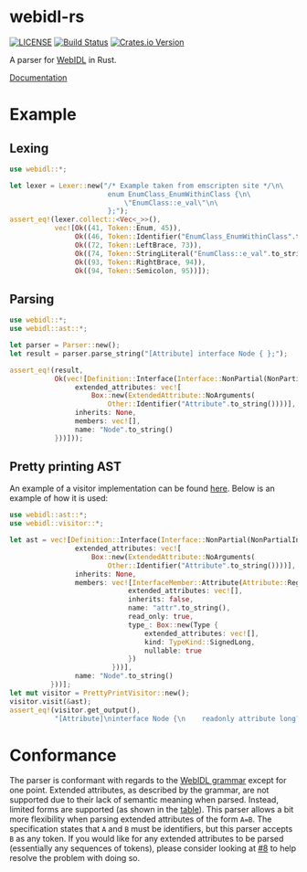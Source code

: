 # webidl-rs

[![LICENSE](https://img.shields.io/badge/license-MIT-blue.svg)](LICENSE)
[![Build Status](https://travis-ci.org/sgodwincs/webidl-rs.svg?branch=master)](https://travis-ci.org/sgodwincs/webidl-rs)
[![Crates.io Version](https://img.shields.io/crates/v/webidl.svg)](https://crates.io/crates/webidl)

A parser for [WebIDL](https://heycam.github.io/webidl/) in Rust.

[Documentation](https://docs.rs/webidl/)

# Example

## Lexing

```rust
use webidl::*;

let lexer = Lexer::new("/* Example taken from emscripten site */\n\
                        enum EnumClass_EnumWithinClass {\n\
                            \"EnumClass::e_val\"\n\
                        };");
assert_eq!(lexer.collect::<Vec<_>>(),
           vec![Ok((41, Token::Enum, 45)),
                Ok((46, Token::Identifier("EnumClass_EnumWithinClass".to_string()), 71)),
                Ok((72, Token::LeftBrace, 73)),
                Ok((74, Token::StringLiteral("EnumClass::e_val".to_string()), 92)),
                Ok((93, Token::RightBrace, 94)),
                Ok((94, Token::Semicolon, 95))]);
```

## Parsing

```rust
use webidl::*;
use webidl::ast::*;

let parser = Parser::new();
let result = parser.parse_string("[Attribute] interface Node { };");

assert_eq!(result,
           Ok(vec![Definition::Interface(Interface::NonPartial(NonPartialInterface {
                extended_attributes: vec![
                    Box::new(ExtendedAttribute::NoArguments(
                        Other::Identifier("Attribute".to_string())))],
                inherits: None,
                members: vec![],
                name: "Node".to_string()
           }))]));
```

## Pretty printing AST

An example of a visitor implementation can be found [here](https://github.com/sgodwincs/webidl-rs/blob/master/src/parser/visitor/pretty_print.rs). Below is an example of how it is used:

```rust
use webidl::ast::*;
use webidl::visitor::*;

let ast = vec![Definition::Interface(Interface::NonPartial(NonPartialInterface {
                extended_attributes: vec![
                    Box::new(ExtendedAttribute::NoArguments(
                        Other::Identifier("Attribute".to_string())))],
                inherits: None,
                members: vec![InterfaceMember::Attribute(Attribute::Regular(RegularAttribute {
                             extended_attributes: vec![],
                             inherits: false,
                             name: "attr".to_string(),
                             read_only: true,
                             type_: Box::new(Type {
                                 extended_attributes: vec![],
                                 kind: TypeKind::SignedLong,
                                 nullable: true
                             })
                         }))],
                name: "Node".to_string()
          }))];
let mut visitor = PrettyPrintVisitor::new();
visitor.visit(&ast);
assert_eq!(visitor.get_output(),
           "[Attribute]\ninterface Node {\n    readonly attribute long? attr;\n};\n\n");
```

# Conformance

The parser is conformant with regards to the [WebIDL grammar](https://heycam.github.io/webidl/#idl-grammar) except for one point. Extended attributes, as described by the grammar, are not supported due to their lack of semantic meaning when parsed. Instead, limited forms are supported (as shown in the [table](https://heycam.github.io/webidl/#idl-extended-attributes)). This parser allows a bit more flexibility when parsing extended attributes of the form `A=B`. The specification states that `A` and `B` must be identifiers, but this parser accepts `B` as any token. If you would like for any extended attributes to be parsed (essentially any sequences of tokens), please consider looking at [#8](https://github.com/sgodwincs/webidl-rs/issues/8) to help resolve the problem with doing so.
